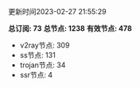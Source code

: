 更新时间2023-02-27 21:55:29

**总订阅: 73**
**总节点: 1238**
**有效节点: 478**
- v2ray节点: 309
- ss节点: 131
- trojan节点: 34
- ssr节点: 4
